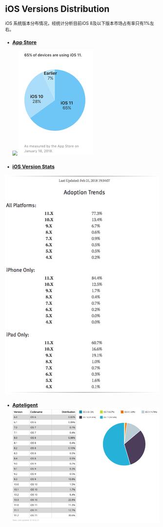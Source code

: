 # iOS Versions Distribution

iOS 系统版本分布情况，经统计分析目前iOS 8及以下版本市场占有率只有1%左右。

* ### [App Store](https://developer.apple.com/support/app-store/)

  ![](https://i.stack.imgur.com/YFgrR.png)    ![](/assets/app_store_20180209.png)

* ### [iOS Version Stats](https://david-smith.org/iosversionstats/)

![](/assets/ios_version_stats_20180222.png)

* ### [Apteligent](https://data.apteligent.com/ios/)![](/assets/apteligent_20180222.png)



